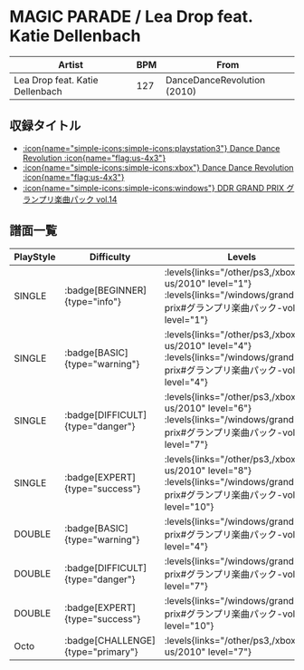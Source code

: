 # MAGIC PARADE / Lea Drop feat. Katie Dellenbach

|Artist|BPM|From|
|------|---|----|
|Lea Drop feat. Katie Dellenbach|127|DanceDanceRevolution (2010)|

## 収録タイトル

- [:icon{name="simple-icons:simple-icons:playstation3"} Dance Dance Revolution :icon{name="flag:us-4x3"}](/other/ps3)
- [:icon{name="simple-icons:simple-icons:xbox"} Dance Dance Revolution :icon{name="flag:us-4x3"}](/xbox360-us/2010)
- [:icon{name="simple-icons:simple-icons:windows"} DDR GRAND PRIX グランプリ楽曲パック vol.14](/windows/grand-prix#グランプリ楽曲パック-vol14)

## 譜面一覧

|PlayStyle|Difficulty|Levels|Notes|Movie|
|---------|----------|------|-----|-----|
|SINGLE| :badge[BEGINNER]{type="info"}| :levels{links="/other/ps3,/xbox360-us/2010" level="1"} :levels{links="/windows/grand-prix#グランプリ楽曲パック-vol14" level="1"}|55/2||
|SINGLE| :badge[BASIC]{type="warning"}| :levels{links="/other/ps3,/xbox360-us/2010" level="4"} :levels{links="/windows/grand-prix#グランプリ楽曲パック-vol14" level="4"}|111/0||
|SINGLE| :badge[DIFFICULT]{type="danger"}| :levels{links="/other/ps3,/xbox360-us/2010" level="6"} :levels{links="/windows/grand-prix#グランプリ楽曲パック-vol14" level="7"}|222/0||
|SINGLE| :badge[EXPERT]{type="success"}| :levels{links="/other/ps3,/xbox360-us/2010" level="8"} :levels{links="/windows/grand-prix#グランプリ楽曲パック-vol14" level="10"}|333/3||
|DOUBLE| :badge[BASIC]{type="warning"}| :levels{links="/windows/grand-prix#グランプリ楽曲パック-vol14" level="4"}|135/10||
|DOUBLE| :badge[DIFFICULT]{type="danger"}| :levels{links="/windows/grand-prix#グランプリ楽曲パック-vol14" level="7"}|216/12||
|DOUBLE| :badge[EXPERT]{type="success"}| :levels{links="/windows/grand-prix#グランプリ楽曲パック-vol14" level="10"}|330/16||
|Octo| :badge[CHALLENGE]{type="primary"}| :levels{links="/other/ps3,/xbox360-us/2010" level="7"}|||
